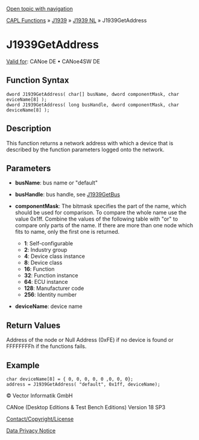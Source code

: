 [Open topic with navigation](../../../../../../CANoeDEFamily.htm#Topics/CAPLFunctions/J1939/J1939NodeLayer/Functions/CAPLfunctionJ1939GetAddress.md)

[CAPL Functions](../../../CAPLfunctions.md) » [J1939](../../CAPLfunctionsJ1939StartPage.md) » [J1939 NL](../CAPLfunctionsJ1939NLOverview.md) » J1939GetAddress

# J1939GetAddress

[Valid for](../../../../Shared/FeatureAvailability.md):  CANoe DE • CANoe4SW DE

## Function Syntax

```plaintext
dword J1939GetAddress( char[] busName, dword componentMask, char eviceName[8] );
dword J1939GetAddress( long busHandle, dword componentMask, char deviceName[8] );
```

## Description

This function returns a network address with which a device that is described by the function parameters logged onto the network.

## Parameters

- **busName**: bus name or "default"
- **busHandle**: bus handle, see [J1939GetBus](CAPLfunctionj1939getbus.md)
- **componentMask**: The bitmask specifies the part of the name, which should be used for comparison. To compare the whole name use the value 0x1ff. Combine the values of the following table with "or" to compare only parts of the name. If there are more than one node which fits to name, only the first one is returned.

  - **1**: Self-configurable
  - **2**: Industry group
  - **4**: Device class instance
  - **8**: Device class
  - **16**: Function
  - **32**: Function instance
  - **64**: ECU instance
  - **128**: Manufacturer code
  - **256**: Identity number

- **deviceName**: device name

## Return Values

Address of the node or Null Address (0xFE) if no device is found or FFFFFFFFh if the functions fails.

## Example

```plaintext
char deviceName[8] = { 0, 0, 0, 0, 0 ,0, 0, 0};
address = J1939GetAddress( "default", 0x1ff, deviceName);
```

© Vector Informatik GmbH

CANoe (Desktop Editions & Test Bench Editions) Version 18 SP3

[Contact/Copyright/License](../../../../Shared/ContactCopyrightLicense.md)

[Data Privacy Notice](https://www.vector.com/int/en/company/get-info/privacy-policy/)
